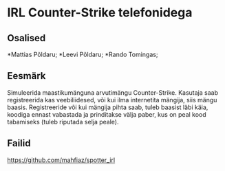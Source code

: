 # IRL Counter-Strike telefonidega

## Osalised
*Mattias Põldaru;
*Leevi Põldaru;
*Rando Tomingas;

## Eesmärk
Simuleerida maastikumänguna arvutimängu Counter-Strike.
Kasutaja saab registreerida kas veebiliidesed, või kui ilma internetita mängija, siis mängu baasis.
Registreeride või kui mängija pihta saab, tuleb baasist läbi käia, koodiga ennast vabastada ja prinditakse välja paber, kus on peal kood tabamiseks (tuleb riputada selja peale).

## Failid
https://github.com/mahfiaz/spotter_irl